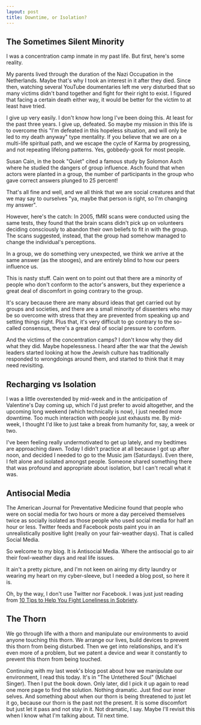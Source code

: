 ```yaml
---
layout: post
title: Downtime, or Isolation? 
---
```

## The Sometimes Silent Minority

I was a concentration camp inmate in my past life.  But first, here's some reality.

My parents lived through the duration of the Nazi Occupation in the Netherlands.  Maybe that's why I took an interest in it after they died.  Since then, watching several YouTube doumentaries left me very disturbed that so many victims didn't band together and fight for their right to exist.  I figured that facing a certain death either way, it would be better for the victim to at least have tried.  

I give up very easily.  I don't know how long I've been doing this.  At least for the past three years.  I give up, defeated.  So maybe my mission in this life is to overcome this "I'm defeated in this hopeless situation, and will only be led to my death anyway" type mentality.  If you believe that we are on a multi-life spiritual path, and we escape the cycle of Karma by progressing, and not repeating lifelong patterns.  Yes, gobbedy-gook for most people.

Susan Cain, in the book "Quiet" cited a famous study by Solomon Asch where he studied the dangers of group influence.  Asch found that when actors were planted in a group, the number of participants in the group who gave correct answers plunged to 25 percent!  

That's all fine and well, and we all think that we are social creatures and that we may say to ourselves "ya, maybe that person is right, so I'm changing my answer".

However, here's the catch:  In 2005, fMRI scans were conducted using the same tests, they found that the brain scans didn't pick up on volunteers deciding consciously to abandon their own beliefs to fit in with the group.  The scans suggested, instead, that the group had somehow managed to change the individual's perceptions.

In a group, we do something very unexpected, we think we arrive at the same answer (as the stooges), and are entirely blind to how our peers influence us.

This is nasty stuff.  Cain went on to point out that there are a minority of people who don't conform to the actor's answers, but they experience a great deal of discomfort in going contrary to the group.

It's scary because there are many absurd ideas that get carried out by groups and societies, and there are a small minority of dissenters who may be so overcome with stress that they are prevented from speaking up and setting things right.  Plus that, it's very difficult to go contrary to the so-called consensus, there's a great deal of social pressure to conform.

And the victims of the concentration camps?  I don't know why they did what they did.  Maybe hopelessness.  I heard after the war that the Jewish leaders started looking at how the Jewish culture has traditionally responded to wrongdoings around them, and started to think that it may need revisiting.


## Recharging vs Isolation

I was a little overextended by mid-week and in the anticipation of Valentine's Day coming up, which I'd just prefer to avoid altogether, and the upcoming long weekend (which technically is now), I just needed more downtime.  Too much interaction with people just exhausts me.  By mid-week, I thought I'd like to just take a break from humanity for, say, a week or two.

I've been feeling really undermotivated to get up lately, and my bedtimes are approaching dawn.  Today I didn't practice at all because I got up after noon, and decided I needed to go to the Music jam (Saturdays).  Even there, I felt alone and isolated amongst people.  Someone shared something there that was profound and appropriate about isolation, but I can't recall what it was.

## Antisocial Media

The American Journal for Preventative Medicine found that people who were on social media for two hours or more a day perceived themselves twice as socially isolated as those people who used social media for half an hour or less.  Twitter feeds and Facebook posts paint you in an unrealistically positive light (really on your fair-weather days).  That is called Social Media.

So welcome to my blog.  It is Antisocial Media.  Where the antisocial go to air their fowl-weather days and real life issues.

It ain't a pretty picture, and I'm not keen on airing my dirty laundry or wearing my heart on my cyber-sleeve, but I needed a blog post, so here it is.  

Oh, by the way, I don't use Twitter nor Facebook.  I was just just reading from [10 Tips to Help You Fight Loneliness in Sobriety](https://valleyrecovery.com/10-tips-to-help-you-fight-loneliness-in-sobriety/).  

## The Thorn

We go through life with a thorn and manipulate our environments to avoid anyone touching this thorn.  We arrange our lives, build devices to prevent this thorn from being disturbed.  Then we get into relationships, and it's even more of a problem, but we patent a device and wear it constantly to prevent this thorn from being touched.

Continuing with my last week's blog post about how we manipulate our environment, I read this today.  It's in "The Untethered Soul" (Michael Singer).  Then I put the book down.  Only later, did I pick it up again to read one more page to find the solution.  Nothing dramatic.  Just find our inner selves.  And something about when our thorn is being threatened to just let it go, because our thorn is the past not the present.  It is some discomfort but just let it pass and not stay in it.  Not dramatic, I say.  Maybe I'll revisit this when I know what I'm talking about.  Til next time.
